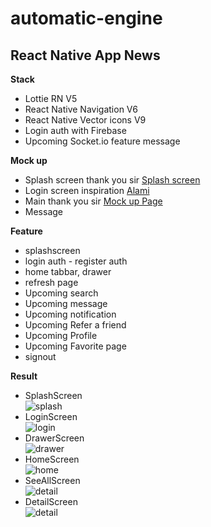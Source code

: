 # automatic-engine
## React Native App News

**Stack**
- Lottie RN V5
- React Native Navigation V6
- React Native Vector icons V9
- Login auth with Firebase 
- Upcoming Socket.io feature message

**Mock up**
- Splash screen thank you sir [Splash screen](https://lottiefiles.com/353-newspaper-spinner)
- Login screen inspiration [Alami](https://alamisharia.co.id/id/)
- Main thank you sir [Mock up Page](https://www.figma.com/community/file/975336242667665188)
- Message []()

**Feature**
- splashscreen
- login auth - register auth
- home tabbar, drawer
- refresh page
- Upcoming search
- Upcoming message
- Upcoming notification
- Upcoming Refer a friend
- Upcoming Profile
- Upcoming Favorite page
- signout

**Result**
- SplashScreen<br/>
![splash](https://user-images.githubusercontent.com/53394539/159744032-91f1a489-3ad3-4e5f-8822-c66e133a790b.PNG)
- LoginScreen<br/>
![login](https://user-images.githubusercontent.com/53394539/159744172-56c1723b-7933-43f0-8e5a-7c2a76b502af.PNG)
- DrawerScreen<br/>
![drawer](https://user-images.githubusercontent.com/53394539/159744243-39a7a056-bc0a-43ae-a496-f0b90f62b091.PNG)
- HomeScreen<br/>
![home](https://user-images.githubusercontent.com/53394539/160273569-63efb4b6-7ba1-46c1-ad27-fad68272f0a6.PNG)
- SeeAllScreen<br/>
![detail](https://user-images.githubusercontent.com/53394539/160273606-1a274a50-5ca0-498a-9a91-21f14f5cfccd.PNG)
- DetailScreen<br/>
![detail](https://user-images.githubusercontent.com/53394539/160273620-98cb17ef-043a-4e58-b89c-196648156928.PNG)

